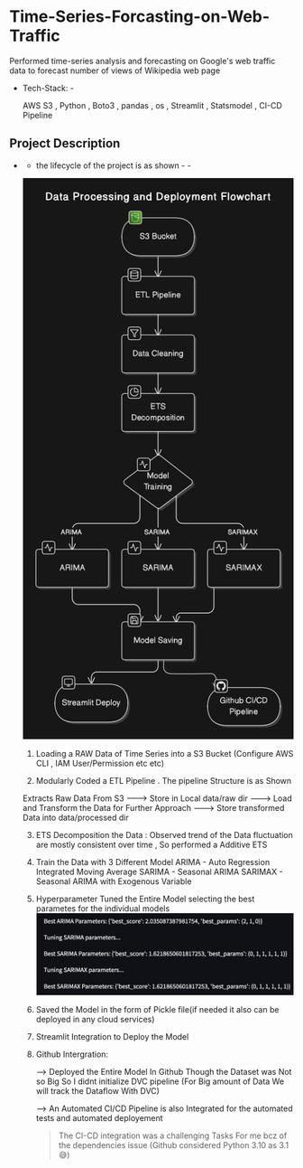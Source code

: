 # Time-Series-Forcasting-on-Web-Traffic 

Performed time-series analysis and forecasting on Google's web traffic data to forecast number of views of Wikipedia web page

  - Tech-Stack: - 

     AWS S3 , Python , Boto3 , pandas , os , Streamlit , Statsmodel , CI-CD Pipeline
    

## Project Description

 - - the lifecycle of the project is as shown - -
                   
    ![Project Structure](./images/diagram-export-1-11-2025-12_14_22-PM.png)

    1. Loading a RAW Data of Time Series into a S3 Bucket
       (Configure AWS CLI , IAM User/Permission etc etc)

    2. Modularly Coded a ETL Pipeline . The pipeline Structure is as Shown 
     
      Extracts Raw Data From S3 ---> Store in Local data/raw dir ---> Load and Transform the Data for Further Approach ---> Store transformed Data into data/processed dir

    3. ETS Decomposition the Data :
       Observed trend of the Data fluctuation are mostly consistent over time , So performed a Additive ETS

    4. Train the Data with 3 Different Model 
          ARIMA - Auto Regression Integrated Moving Average
          SARIMA - Seasonal ARIMA
          SARIMAX - Seasonal ARIMA with Exogenous Variable

    6. Hyperparameter Tuned the Entire Model
          selecting the best parametes for the individual models
        ![Hyperparameters](./images/hyperparameter.png)


    7. Saved the Model in the form of Pickle file(if needed it also can be deployed in any cloud services)

    8. Streamlit Integration to Deploy the Model 

    9. Github Intergration:
        
        --> Deployed the Entire Model In Github 
        Though the Dataset was Not so Big So I didnt initialize DVC pipeline
        (For Big amount of Data We will track the Dataflow With DVC)

        --> An Automated CI/CD Pipeline is also Integrated for the automated tests and automated deployement

        > The CI-CD integration was a challenging Tasks For me bcz of the dependencies issue (Github considered Python 3.10 as 3.1 😅)



